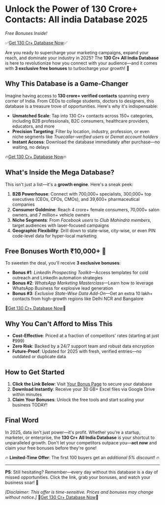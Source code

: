 # Unlock the Power of 130 Crore+ Contacts: All india Database 2025
*Free Bonuses Inside!*

✅[Get 130 Cr+ Database Now](https://cosmofeed.com/vp/662cabf8412627001399be0c)✅

Are you ready to supercharge your marketing campaigns, expand your reach, and dominate your industry in 2025? The **130 Cr+ All India Database** is here to revolutionize how you connect with your audience—and it comes with **3 exclusive free bonuses** to turbocharge your growth! 🚀

## Why This Database is a Game-Changer

Imagine having access to **130 crore+ verified contacts** spanning every corner of India. From CEOs to college students, doctors to designers, this database is a treasure trove of opportunities. Here's why it's indispensable:

* **Unmatched Scale**: Tap into 130 Cr+ contacts across 150+ categories, including B2B professionals, B2C consumers, healthcare providers, educators, and more
* **Precision Targeting**: Filter by location, industry, profession, or even niche segments like *Truecaller-verified users* or *Demat account holders*
* **Instant Access**: Download the database immediately after purchase—no waiting, no delays

🔥[Get 130 Cr+ Database Now](https://cosmofeed.com/vp/662cabf8412627001399be0c)🔥

## What's Inside the Mega Database?

This isn't just a list—it's a **growth engine**. Here's a sneak peek:

1. **B2B Powerhouse**: Connect with 700,000+ specialists, 300,000+ top executives (CEOs, CFOs, CMOs), and 39,600+ pharmaceutical companies
2. **Consumer Goldmine**: Reach 4 crore+ female consumers, 70,000+ salon owners, and 7 million+ vehicle owners
3. **Niche Segments**: From *Facebook users* to *Club Mahindra members*, target audiences with laser-focused campaigns
4. **Geographic Flexibility**: Drill down to state-wise, city-wise, or even PIN code-level data for hyper-local marketing

## Free Bonuses Worth ₹10,000+ 🎁

To sweeten the deal, you'll receive **3 exclusive bonuses**:

* **Bonus #1**: *LinkedIn Prospecting Toolkit*—Access templates for cold outreach and LinkedIn automation strategies
* **Bonus #2**: *WhatsApp Marketing Masterclass*—Learn how to leverage WhatsApp Business for explosive lead generation
* **Bonus #3**: *Exclusive State-Wise Data Add-On*—Get an extra 10 lakh+ contacts from high-growth regions like Delhi NCR and Bangalore

🚀[Get 130 Cr+ Database Now](https://cosmofeed.com/vp/662cabf8412627001399be0c)🚀

## Why You Can't Afford to Miss This

* **Cost-Effective**: Priced at a fraction of competitors' rates (starting at just ₹999)
* **Zero Risk**: Backed by a 24/7 support team and robust data encryption
* **Future-Proof**: Updated for 2025 with fresh, verified entries—no outdated or duplicate data

## How to Get Started

1. **Click the Link Below**: Visit [Your Bonus Page](https://cosmofeed.com/vp/662cabf8412627001399be0c) to secure your database
2. **Download Instantly**: Receive your 30 GB+ Excel files via Google Drive within minutes
3. **Claim Your Bonuses**: Unlock the free tools and start scaling your business TODAY!

## Final Word

In 2025, data isn't just power—it's profit. Whether you're a startup, marketer, or enterprise, the **130 Cr+ All India Database** is your shortcut to unparalleled growth. Don't let your competitors outpace you—**act now** and claim your free bonuses before they're gone!

🔥 **Limited-Time Offer**: The first 100 buyers get an *additional 5% discount*! 🔥

---

**PS**: Still hesitating? Remember—every day without this database is a day of missed opportunities. Click the link, grab your bonuses, and watch your business soar! 🚀

*[Disclaimer: This offer is time-sensitive. Prices and bonuses may change without notice.]*
🎁[Get 130 Cr+ Database Now](https://cosmofeed.com/vp/662cabf8412627001399be0c)🎁
